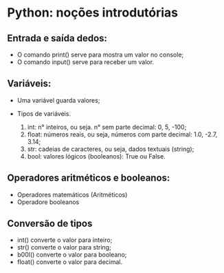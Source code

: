 # Python: noções introdutórias

## Entrada e saída dedos:

* O comando print() serve para mostra um valor no console;
* O comando input() serve para receber um valor.

## Variáveis:

* Uma variável guarda valores;
* Tipos de variáveis.

    1. int: n° inteiros, ou seja. n° sem parte decimal: 0, 5, -100;
    2. float: números reais, ou seja, números com parte decimal: 1.0, -2.7, 3.14;
    3. str: cadeias de caracteres, ou seja, dados textuais (string);
    4. bool: valores lógicos (booleanos): True ou False.

## Operadores aritméticos e booleanos:

* Operadores matemáticos (Aritméticos)
* Operadore booleanos

## Conversão de tipos

* int() converte o valor para inteiro;
* str() converte o valor para string;
* b00l() converte o valor para booleano;
* float() converte o valor para decimal.